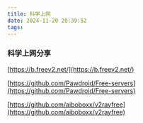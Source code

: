 ```yaml
---
title: 科学上网
date: 2024-11-20 20:39:52
tags:
---
```


### 科学上网分享

[https://b.freev2.net/](https://b.freev2.net/)

[https://github.com/Pawdroid/Free-servers](https://github.com/Pawdroid/Free-servers)

[https://github.com/aiboboxx/v2rayfree](https://github.com/aiboboxx/v2rayfree)